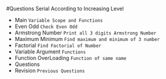 
#Questions Serial According to Increasing Level

- Main `Variable Scope and Functions`
- Even Odd `Check Even Odd`
- Armstrong Number `Print all 3 digits Armstrong Number`
- Maximum Minimum `Find maximum and minimum of 3 number`
- Factorial `Find Factorial of Number`
- Variable Argument `Functions`
- Function OverLoading `Function of same name`
- Questions 
- Revision `Previous Questions`
